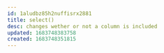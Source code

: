 ```yaml
---
id: 1aludbz85h2nuffisrx2881
title: select()
desc: changes wether or not a column is included
updated: 1683748383758
created: 1683748351815
---
```

